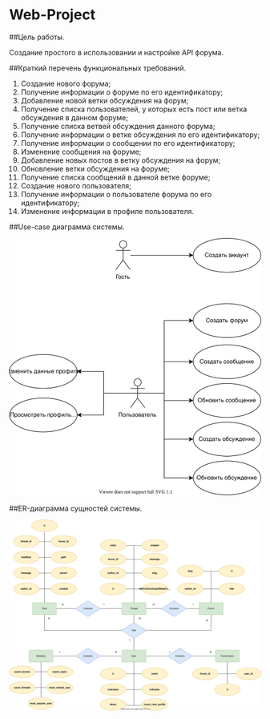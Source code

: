 # Web-Project

##Цель работы.

Создание простого в использовании и настройке API форума.


##Краткий перечень функциональных требований.

1) Создание нового форума;
2) Получение информации о форуме по его идентификатору;
3) Добавление новой ветки обсуждения на форум;
4) Получение списка пользователей, у которых есть пост или ветка обсуждения в данном форуме;
5) Получение списка ветвей обсуждения данного форума;
6) Получение информации о ветке обсуждения по его идентификатору;
7) Получение информации о сообщении по его идентификатору;
8) Изменение сообщения на форуме;
9) Добавление новых постов в ветку обсуждения на форум;
10) Обновление ветки обсуждения на форуме;
11) Получение списка сообщений в данной ветке форуме;
12) Создание нового пользователя;
13) Получение информации о пользователе форума по его идентификатору;
14) Изменение информации в профиле пользователя.


##Use-case диаграмма системы.

![Alt text](src/main/resources/use-case.svg)

##ER-диаграмма сущностей системы.

![Alt text](src/main/resources/er.svg)